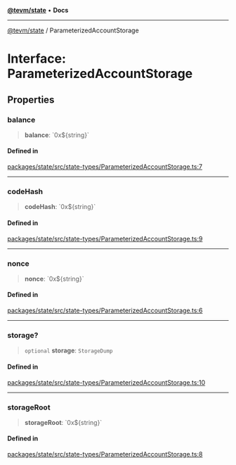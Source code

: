 [**@tevm/state**](../README.md) • **Docs**

***

[@tevm/state](../globals.md) / ParameterizedAccountStorage

# Interface: ParameterizedAccountStorage

## Properties

### balance

> **balance**: \`0x$\{string\}\`

#### Defined in

[packages/state/src/state-types/ParameterizedAccountStorage.ts:7](https://github.com/evmts/tevm-monorepo/blob/main/packages/state/src/state-types/ParameterizedAccountStorage.ts#L7)

***

### codeHash

> **codeHash**: \`0x$\{string\}\`

#### Defined in

[packages/state/src/state-types/ParameterizedAccountStorage.ts:9](https://github.com/evmts/tevm-monorepo/blob/main/packages/state/src/state-types/ParameterizedAccountStorage.ts#L9)

***

### nonce

> **nonce**: \`0x$\{string\}\`

#### Defined in

[packages/state/src/state-types/ParameterizedAccountStorage.ts:6](https://github.com/evmts/tevm-monorepo/blob/main/packages/state/src/state-types/ParameterizedAccountStorage.ts#L6)

***

### storage?

> `optional` **storage**: `StorageDump`

#### Defined in

[packages/state/src/state-types/ParameterizedAccountStorage.ts:10](https://github.com/evmts/tevm-monorepo/blob/main/packages/state/src/state-types/ParameterizedAccountStorage.ts#L10)

***

### storageRoot

> **storageRoot**: \`0x$\{string\}\`

#### Defined in

[packages/state/src/state-types/ParameterizedAccountStorage.ts:8](https://github.com/evmts/tevm-monorepo/blob/main/packages/state/src/state-types/ParameterizedAccountStorage.ts#L8)
